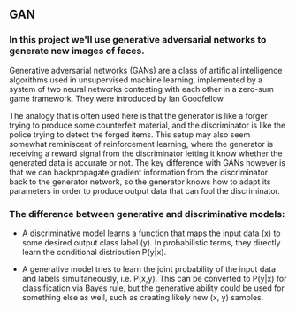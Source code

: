 ## GAN

### In this project we'll use generative adversarial networks to generate new images of faces.

Generative adversarial networks (GANs) are a class of artificial intelligence algorithms used in unsupervised machine learning, implemented by a system of two neural networks contesting with each other in a zero-sum game framework. 
They were introduced by Ian Goodfellow.

The analogy that is often used here is that the generator is like a forger trying to produce some counterfeit material, and the discriminator is like the police trying to detect the forged items. This setup may also seem somewhat reminiscent of reinforcement learning, where the generator is receiving a reward signal from the discriminator letting it know whether the generated data is accurate or not. 
The key difference with GANs however is that we can backpropagate gradient information from the discriminator back to the generator network, so the generator knows how to adapt its parameters in order to produce output data that can fool the discriminator.

### The difference between generative and discriminative models:

- A discriminative model learns a function that maps the input data (x) to some desired output class label (y). In probabilistic terms, they directly learn the conditional distribution P(y|x).

- A generative model tries to learn the joint probability of the input data and labels simultaneously, i.e. P(x,y). This can be converted to P(y|x) for classification via Bayes rule, but the generative ability could be used for something else as well, such as creating likely new (x, y) samples.


